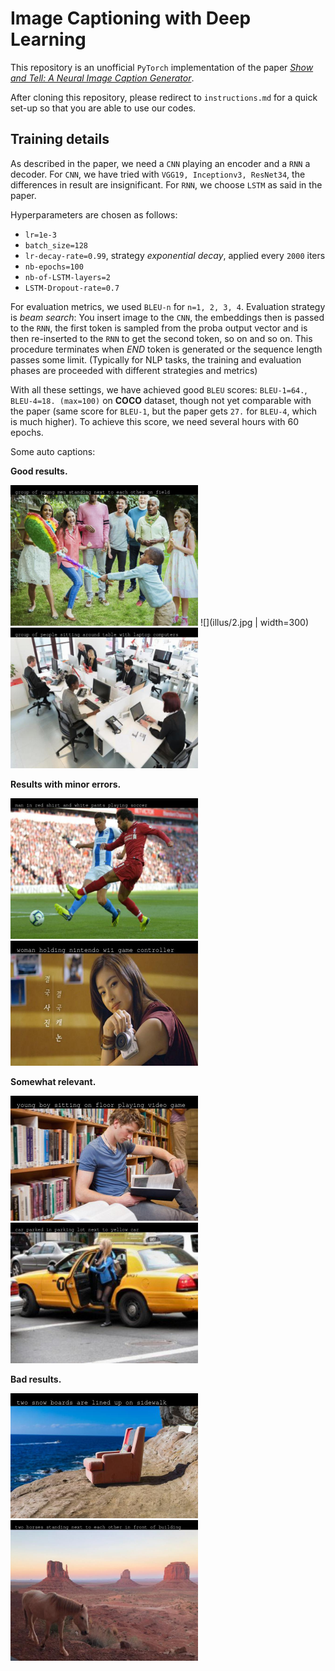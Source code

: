 # Image Captioning with Deep Learning

This repository is an unofficial `PyTorch` implementation of the paper [_Show and Tell: A Neural Image Caption Generator_](https://arxiv.org/pdf/1411.4555.pdf).

After cloning this repository, please redirect to `instructions.md` for a quick set-up so that you are able to use our codes.

## Training details

As described in the paper, we need a `CNN` playing an encoder and a `RNN` a decoder. For `CNN`, we have tried with `VGG19, Inceptionv3, ResNet34`, the differences in result are insignificant. For `RNN`, we choose `LSTM` as said in the paper.

Hyperparameters are chosen as follows:

* `lr=1e-3`
* `batch_size=128`
* `lr-decay-rate=0.99`, strategy _exponential decay_, applied every `2000` iters
* `nb-epochs=100`
* `nb-of-LSTM-layers=2`
* `LSTM-Dropout-rate=0.7`

For evaluation metrics, we used `BLEU-n` for `n=1, 2, 3, 4`. Evaluation strategy is _beam search_: You insert image to the `CNN`, the embeddings then is passed to the `RNN`, the first token is sampled from the proba output vector and is then re-inserted to the `RNN` to get the second token, so on and so on. This procedure terminates when _END_ token is generated or the sequence length passes some limit. (Typically for NLP tasks, the training and evaluation phases are proceeded with different strategies and metrics)

With all these settings, we have achieved good `BLEU` scores: `BLEU-1=64.`, `BLEU-4=18. (max=100)` on __COCO__ dataset, though not yet comparable with the paper (same score for `BLEU-1`, but the paper gets `27.` for `BLEU-4`, which is much higher). To achieve this score, we need several hours with 60 epochs.

Some auto captions:

__Good results.__

<img src="illus/2.jpg" alt="drawing" style="width:300px;"/>
![](illus/2.jpg | width=300)
<img src="illus/5.jpg" alt="drawing" style="width:300px;"/>

__Results with minor errors.__

<img src="illus/foot.jpg" alt="drawing" style="width:300px;"/>
<img src="illus/7.jpg" alt="drawing" style="width:300px;"/>

__Somewhat relevant.__

<img src="illus/9.jpg" alt="drawing" style="width:300px;"/>
<img src="illus/taxi.jpg" alt="drawing" style="width:300px;"/>


__Bad results.__

<img src="illus/3.jpg" alt="drawing" style="width:300px;"/>
<img src="illus/4.jpg" alt="drawing" style="width:300px;"/>
